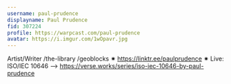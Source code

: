 ```yaml
---
username: paul-prudence
displayname: Paul Prudence
fid: 307224
profile: https://warpcast.com/paul-prudence
avatar: https://i.imgur.com/1wOpavr.jpg
---
```

Artist/Writer /the-library /geoblocks ✷ https://linktr.ee/paulprudence ✷ Live: ISO/IEC 10646 ⟶  https://verse.works/series/iso-iec-10646-by-paul-prudence  
